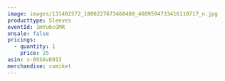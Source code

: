 ```yaml
---
image: images/131402572_1800227673468480_4609594733416110717_n.jpg
producttype: Sleeves
eventId: 1mYu6cGMR
onsale: false
pricings:
  - quantity: 1
    price: 25
asin: s-0SSAvE01I
merchandise: comiket
---
```

